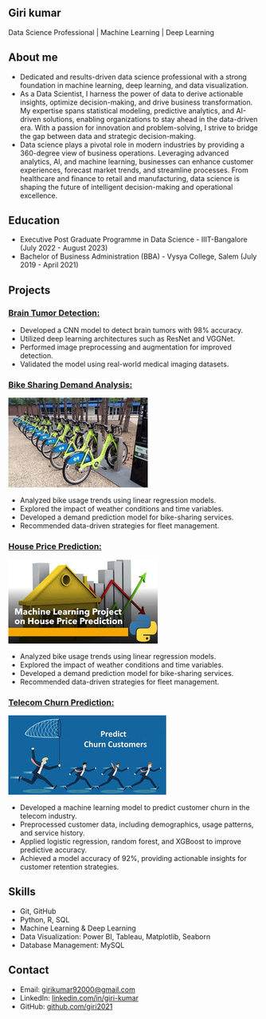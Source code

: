 ## Giri kumar
Data Science Professional | Machine Learning | Deep Learning

## About me
- Dedicated and results-driven data science professional with a strong foundation in machine learning, deep learning, and data visualization.
- As a Data Scientist, I harness the power of data to derive actionable insights, optimize decision-making, and drive business transformation. My expertise spans statistical modeling, predictive analytics, and AI-driven solutions, enabling organizations to stay ahead in the data-driven era. With a passion for innovation and problem-solving, I strive to bridge the gap between data and strategic decision-making.
- Data science plays a pivotal role in modern industries by providing a 360-degree view of business operations. Leveraging advanced analytics, AI, and machine learning, businesses can enhance customer experiences, forecast market trends, and streamline processes. From healthcare and finance to retail and manufacturing, data science is shaping the future of intelligent decision-making and operational excellence.
  
## Education
- Executive Post Graduate Programme in Data Science - IIIT-Bangalore (July 2022 - August 2023)
- Bachelor of Business Administration (BBA) - Vysya College, Salem (July 2019 - April 2021)
  
## Projects

### [Brain Tumor Detection:](https://github.com/giri2021/-Brain-tumor-dection-MRI-image-using-CNN.git)
[](https://github.com/giri2021/giri-kumar/blob/main/web%20image/Brain%20tumor%20dection.jpeg)
- Developed a CNN model to detect brain tumors with 98% accuracy.
- Utilized deep learning architectures such as ResNet and VGGNet.
- Performed image preprocessing and augmentation for improved detection.
- Validated the model using real-world medical imaging datasets.
  
### [Bike Sharing Demand Analysis:](https://github.com/giri2021/Bike-Sharing-Demand-Analysis-.git)
![](https://github.com/giri2021/giri-kumar/blob/main/web%20image/bike%20sharing.jpeg)
- Analyzed bike usage trends using linear regression models.
- Explored the impact of weather conditions and time variables.
- Developed a demand prediction model for bike-sharing services.
- Recommended data-driven strategies for fleet management.
  
### [House Price Prediction:](https://github.com/giri2021/Housing.git)
![](https://github.com/giri2021/giri-kumar/blob/main/web%20image/house%20price%20predictiom.jpeg)
- Analyzed bike usage trends using linear regression models.
- Explored the impact of weather conditions and time variables.
- Developed a demand prediction model for bike-sharing services.
- Recommended data-driven strategies for fleet management.
  
### [Telecom Churn Prediction:](https://github.com/giri2021/Telecom-Churn.git)
![](https://github.com/giri2021/giri-kumar/blob/main/web%20image/telecom.jpeg)
- Developed a machine learning model to predict customer churn in the telecom industry.
- Preprocessed customer data, including demographics, usage patterns, and service history.
- Applied logistic regression, random forest, and XGBoost to improve predictive accuracy.
- Achieved a model accuracy of 92%, providing actionable insights for customer retention strategies.
  
## Skills
- Git, GitHub
- Python, R, SQL
- Machine Learning & Deep Learning
- Data Visualization: Power BI, Tableau, Matplotlib, Seaborn
- Database Management: MySQL
  
## Contact
- Email: [girikumar92000@gmail.com](https://mail.google.com/mail/u/0/#inbox)
- LinkedIn: [linkedin.com/in/giri-kumar](https://www.linkedin.com/in/giri-kumar/)
- GitHub: [github.com/giri2021](https://github.com/giri2021)
